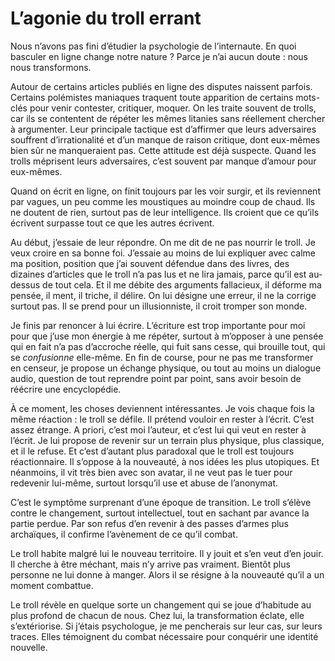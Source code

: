 # L&#8217;agonie du troll errant

Nous n’avons pas fini d’étudier la psychologie de l’internaute. En quoi basculer en ligne change notre nature ? Parce je n’ai aucun doute : nous nous transformons.<span id="more-33968"></span>

Autour de certains articles publiés en ligne des disputes naissent parfois. Certains polémistes maniaques traquent toute apparition de certains mots-clés pour venir contester, critiquer, moquer. On les traite souvent de trolls, car ils se contentent de répéter les mêmes litanies sans réellement chercher à argumenter. Leur principale tactique est d’affirmer que leurs adversaires souffrent d’irrationalité et d’un manque de raison critique, dont eux-mêmes bien sûr ne manqueraient pas. Cette attitude est déjà suspecte. Quand les trolls méprisent leurs adversaires, c’est souvent par manque d’amour pour eux-mêmes.

Quand on écrit en ligne, on finit toujours par les voir surgir, et ils reviennent par vagues, un peu comme les moustiques au moindre coup de chaud. Ils ne doutent de rien, surtout pas de leur intelligence. Ils croient que ce qu’ils écrivent surpasse tout ce que les autres écrivent.

Au début, j’essaie de leur répondre. On me dit de ne pas nourrir le troll. Je veux croire en sa bonne foi. J’essaie au moins de lui expliquer avec calme ma position, position que j’ai souvent défendue dans des livres, des dizaines d’articles que le troll n’a pas lus et ne lira jamais, parce qu’il est au-dessus de tout cela. Et il me débite des arguments fallacieux, il déforme ma pensée, il ment, il triche, il délire. On lui désigne une erreur, il ne la corrige surtout pas. Il se prend pour un illusionniste, il croit tromper son monde.

Je finis par renoncer à lui écrire. L’écriture est trop importante pour moi pour que j’use mon énergie à me répéter, surtout à m’opposer à une pensée qui en fait n’a pas d’accroche réelle, qui fuit sans cesse, qui brouille tout, qui se *confusionne* elle-même. En fin de course, pour ne pas me transformer en censeur, je propose un échange physique, ou tout au moins un dialogue audio, question de tout reprendre point par point, sans avoir besoin de réécrire une encyclopédie.

À ce moment, les choses deviennent intéressantes. Je vois chaque fois la même réaction : le troll se défile. Il prétend vouloir en rester à l’écrit. C’est assez étrange. A priori, c’est moi l’auteur, et c’est lui qui veut en rester à l’écrit. Je lui propose de revenir sur un terrain plus physique, plus classique, et il le refuse. Et c’est d’autant plus paradoxal que le troll est toujours réactionnaire. Il s’oppose à la nouveauté, à nos idées les plus utopiques. Et néanmoins, il vit très bien avec son avatar, il ne veut pas le tuer pour redevenir lui-même, surtout lorsqu’il use et abuse de l’anonymat.

C’est le symptôme surprenant d’une époque de transition. Le troll s’élève contre le changement, surtout intellectuel, tout en sachant par avance la partie perdue. Par son refus d’en revenir à des passes d’armes plus archaïques, il confirme l’avènement de ce qu’il combat.

Le troll habite malgré lui le nouveau territoire. Il y jouit et s’en veut d’en jouir. Il cherche à être méchant, mais n’y arrive pas vraiment. Bientôt plus personne ne lui donne à manger. Alors il se résigne à la nouveauté qu’il a un moment combattue.

Le troll révèle en quelque sorte un changement qui se joue d’habitude au plus profond de chacun de nous. Chez lui, la transformation éclate, elle s’extériorise. Si j’étais psychologue, je me pencherais sur leur cas, sur leurs traces. Elles témoignent du combat nécessaire pour conquérir une identité nouvelle.